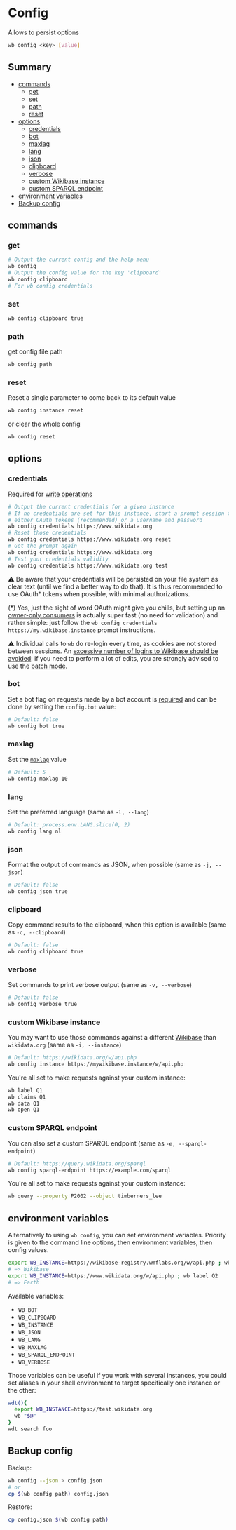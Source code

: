 # Config

Allows to persist options

```sh
wb config <key> [value]
```

## Summary

<!-- START doctoc generated TOC please keep comment here to allow auto update -->
<!-- DON'T EDIT THIS SECTION, INSTEAD RE-RUN doctoc TO UPDATE -->

- [commands](#commands)
  - [get](#get)
  - [set](#set)
  - [path](#path)
  - [reset](#reset)
- [options](#options)
  - [credentials](#credentials)
  - [bot](#bot)
  - [maxlag](#maxlag)
  - [lang](#lang)
  - [json](#json)
  - [clipboard](#clipboard)
  - [verbose](#verbose)
  - [custom Wikibase instance](#custom-wikibase-instance)
  - [custom SPARQL endpoint](#custom-sparql-endpoint)
- [environment variables](#environment-variables)
- [Backup config](#backup-config)

<!-- END doctoc generated TOC please keep comment here to allow auto update -->


## commands
### get
```sh
# Output the current config and the help menu
wb config
# Output the config value for the key 'clipboard'
wb config clipboard
# For wb config credentials
```

### set
```sh
wb config clipboard true
```

### path
get config file path
```sh
wb config path
```

### reset
Reset a single parameter to come back to its default value
```sh
wb config instance reset
```
or clear the whole config
```sh
wb config reset
```

## options

### credentials
Required for [write operations](https://github.com/maxlath/wikibase-cli/blob/main/docs/write_operations.md)

```sh
# Output the current credentials for a given instance
# If no credentials are set for this instance, start a prompt session to add credentials,
# either OAuth tokens (recommended) or a username and password
wb config credentials https://www.wikidata.org
# Reset those credentials
wb config credentials https://www.wikidata.org reset
# Get the prompt again
wb config credentials https://www.wikidata.org
# Test your credentials validity
wb config credentials https://www.wikidata.org test
```

:warning: Be aware that your credentials will be persisted on your file system as clear text (until we find a better way to do that). It is thus recommended to use OAuth* tokens when possible, with minimal authorizations.

(\*) Yes, just the sight of word OAuth might give you chills, but setting up an [owner-only consumers](https://www.mediawiki.org/wiki/OAuth/Owner-only_consumers) is actually super fast (no need for validation) and rather simple: just follow the `wb config credentials https://my.wikibase.instance` prompt instructions.

:warning: Individual calls to `wb` do re-login every time, as cookies are not stored between sessions. An [excessive number of logins to Wikibase should be avoided](https://phabricator.wikimedia.org/T256533): if you need to perform a lot of edits, you are strongly advised to use the [batch mode](https://github.com/maxlath/wikibase-cli/blob/main/docs/write_operations.md#batch-mode).

### bot
Set a bot flag on requests made by a bot account is [required](https://www.wikidata.org/wiki/Wikidata:Bots#All_bots) and can be done by setting the `config.bot` value:
```sh
# Default: false
wb config bot true
```

### maxlag
Set the [`maxlag`](https://www.mediawiki.org/wiki/Manual:Maxlag_parameter) value
```sh
# Default: 5
wb config maxlag 10
```

### lang
Set the preferred language (same as `-l, --lang`)
```sh
# Default: process.env.LANG.slice(0, 2)
wb config lang nl
```

### json
Format the output of commands as JSON, when possible (same as `-j, --json`)
```sh
# Default: false
wb config json true
```

### clipboard
Copy command results to the clipboard, when this option is available (same as `-c, --clipboard`)
```sh
# Default: false
wb config clipboard true
```

### verbose
Set commands to print verbose output (same as `-v, --verbose`)
```sh
# Default: false
wb config verbose true
```

### custom Wikibase instance
You may want to use those commands against a different [Wikibase](http://wikiba.se) than `wikidata.org` (same as `-i, --instance`)
```sh
# Default: https://wikidata.org/w/api.php
wb config instance https://mywikibase.instance/w/api.php
```
You're all set to make requests against your custom instance:
```sh
wb label Q1
wb claims Q1
wb data Q1
wb open Q1
```

### custom SPARQL endpoint
You can also set a custom SPARQL endpoint (same as `-e, --sparql-endpoint`)
```sh
# Default: https://query.wikidata.org/sparql
wb config sparql-endpoint https://example.com/sparql
```
You're all set to make requests against your custom instance:
```sh
wb query --property P2002 --object timberners_lee
```

## environment variables

Alternatively to using `wb config`, you can set environment variables. Priority is given to the command line options, then environment variables, then config values.

```sh
export WB_INSTANCE=https://wikibase-registry.wmflabs.org/w/api.php ; wb label Q2
# => Wikibase
export WB_INSTANCE=https://www.wikidata.org/w/api.php ; wb label Q2
# => Earth
```

Available variables:
* `WB_BOT`
* `WB_CLIPBOARD`
* `WB_INSTANCE`
* `WB_JSON`
* `WB_LANG`
* `WB_MAXLAG`
* `WB_SPARQL_ENDPOINT`
* `WB_VERBOSE`

Those variables can be useful if you work with several instances, you could set aliases in your shell environment to target specifically one instance or the other:
```sh
wdt(){
  export WB_INSTANCE=https://test.wikidata.org
  wb "$@"
}
wdt search foo
```

## Backup config
Backup:
```sh
wb config --json > config.json
# or
cp $(wb config path) config.json
```

Restore:
```sh
cp config.json $(wb config path)
```

